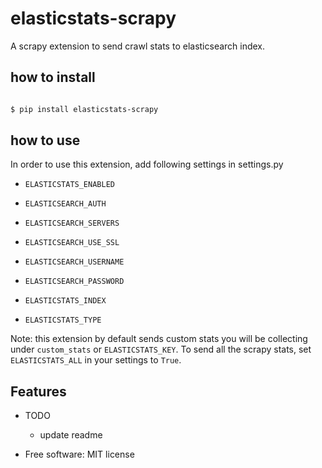 # elasticstats-scrapy 


A scrapy extension to send crawl stats to elasticsearch index.

## how to install

```bash

$ pip install elasticstats-scrapy

```

## how to use

In order to use this extension, add following settings in settings.py

* `ELASTICSTATS_ENABLED`
* `ELASTICSEARCH_AUTH`
* `ELASTICSEARCH_SERVERS`
* `ELASTICSEARCH_USE_SSL`
* `ELASTICSEARCH_USERNAME`
* `ELASTICSEARCH_PASSWORD`

* `ELASTICSTATS_INDEX`
* `ELASTICSTATS_TYPE` 

Note: this extension by default sends custom stats you will be collecting under `custom_stats` or `ELASTICSTATS_KEY`. To send all the scrapy stats, set `ELASTICSTATS_ALL` in your settings to `True`. 


## Features

* TODO
  - update readme



* Free software: MIT license

